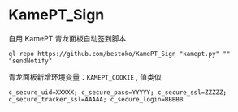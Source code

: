 # KamePT_Sign

自用 KamePT 青龙面板自动签到脚本



```
ql repo https://github.com/bestoko/KamePT_Sign "kamept.py" "" "sendNotify"
```

青龙面板新增环境变量：`KAMEPT_COOKIE` , 值类似

```
c_secure_uid=XXXXX; c_secure_pass=YYYYY; c_secure_ssl=ZZZZZ; c_secure_tracker_ssl=AAAAA; c_secure_login=BBBBB
```